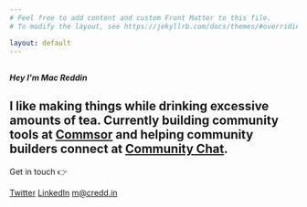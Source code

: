 ```yaml
---
# Feel free to add content and custom Front Matter to this file.
# To modify the layout, see https://jekyllrb.com/docs/themes/#overriding-theme-defaults

layout: default
---
```

<!--Recent Posts-->
<section>
  <div class="mini-section">
    <div class="row flex-center">
        <h1 class="m-0"><i class="fad fa-cat-space"></i></h1>
        <h5 class="m-0 mt-1">Hey I'm <span class="text-bold">Mac Reddin</span></h5>
    </div>
      <div class="row">
          <h1>I like making things while drinking excessive amounts of tea. Currently building community tools at <a href="https://www.commsor.com" class="hover-link" target="_blank">Commsor</a> and helping community builders connect at <a href="https://www.comm.chat" target="_blank" class="hover-link">Community Chat</a>.</h1>
          <div class="divider"></div>
      </div>
      <div class="row nav-links">  
        <p>Get in touch 👉</p>
        <a target="_blank" class="hover-link" href="https://twitter.com/TheTeaGuns">Twitter</a>
        <a target="_blank" class="hover-link" href="https://www.linkedin.com/in/mac-reddin-7a275716b/">LinkedIn</a>
        <a class="hover-link" href="mailto:m@credd.in">m@credd.in</a>
      </div>
    </div>
  </section>